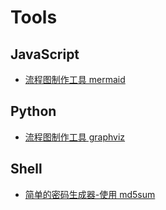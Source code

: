 # Tools

## JavaScript

- [流程图制作工具 mermaid](./JavaScript/mermaid.md)

## Python

- [流程图制作工具 graphviz](./Python/Graphviz.md)

## Shell

- [简单的密码生成器-使用 md5sum](./Shell/使用%20md5sum%20生成密码.md)

